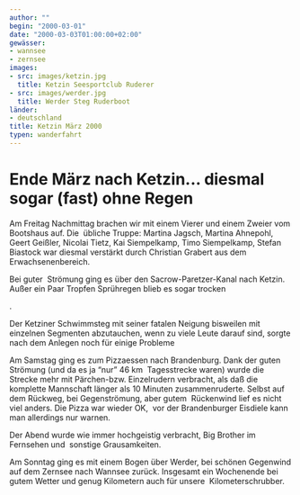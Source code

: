 ```yaml
---
author: ""
begin: "2000-03-01"
date: "2000-03-03T01:00:00+02:00"
gewässer:
- wannsee
- zernsee
images:
- src: images/ketzin.jpg
  title: Ketzin Seesportclub Ruderer
- src: images/werder.jpg
  title: Werder Steg Ruderboot
länder: 
- deutschland
title: Ketzin März 2000
typen: wanderfahrt
---
```


# Ende März nach Ketzin... diesmal sogar (fast) ohne Regen


Am Freitag Nachmittag brachen wir mit einem Vierer und einem Zweier vom Bootshaus auf. Die  übliche Truppe: Martina Jagsch, Martina Ahnepohl, Geert Geißler, Nicolai Tietz, Kai Siempelkamp, Timo Siempelkamp, Stefan Biastock war diesmal verstärkt durch Christian Grabert aus dem Erwachsenenbereich.

Bei guter  Strömung ging es über den Sacrow-Paretzer-Kanal nach Ketzin. Außer ein Paar Tropfen Sprühregen blieb es sogar trocken

.

Der Ketziner Schwimmsteg mit seiner fatalen Neigung bisweilen mit  einzelnen Segmenten abzutauchen, wenn zu viele Leute darauf sind, sorgte nach dem Anlegen noch für einige Probleme

Am Samstag ging es zum Pizzaessen nach Brandenburg. Dank der guten Strömung (und da es ja “nur” 46 km  Tagesstrecke waren) wurde die Strecke mehr mit Pärchen-bzw. Einzelrudern verbracht, als daß die komplette Mannschaft länger als 10 Minuten zusammenruderte. Selbst auf dem Rückweg, bei Gegenströmung, aber gutem  Rückenwind lief es nicht viel anders. Die Pizza war wieder OK,  vor der Brandenburger Eisdiele kann man allerdings nur warnen.

Der Abend wurde wie immer hochgeistig verbracht, Big Brother im Fernsehen und  sonstige Grausamkeiten.

Am Sonntag ging es mit einem Bogen über Werder, bei schönen Gegenwind auf dem Zernsee nach Wannsee zurück. Insgesamt ein Wochenende bei gutem Wetter und genug Kilometern auch für unsere  Kilometerschrubber.
